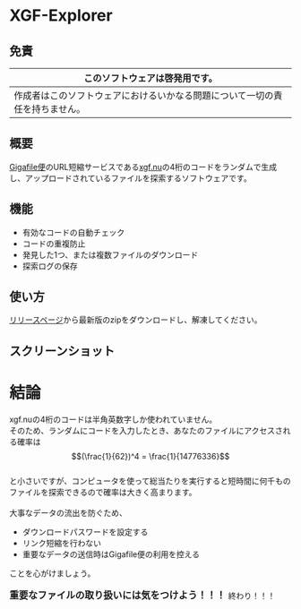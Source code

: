 # XGF-Explorer
## 免責
| このソフトウェアは**啓発用**です。 |
| ----------------------------- |
| 作成者はこのソフトウェアにおけるいかなる問題について一切の責任を持ちません。 |

## 概要
[Gigafile便](https://gigafile.nu)のURL短縮サービスである[xgf.nu](https://xgf.nu)の4桁のコードをランダムで生成し、アップロードされているファイルを探索するソフトウェアです。

## 機能
- 有効なコードの自動チェック
- コードの重複防止
- 発見した1つ、または複数ファイルのダウンロード
- 探索ログの保存

## 使い方
[リリースページ](https://github.com/Nodoka4318/XGF-Explorer/Releases)から最新版のzipをダウンロードし、解凍してください。

## スクリーンショット

# 結論
xgf.nuの4桁のコードは半角英数字しか使われていません。\
そのため、ランダムにコードを入力したとき、あなたのファイルにアクセスされる確率は
$$(\frac{1}{62})^4 = \frac{1}{14776336}$$ \
と小さいですが、コンピュータを使って総当たりを実行すると短時間に何千ものファイルを探索できるので確率は大きく高まります。\
\
大事なデータの流出を防ぐため、
- ダウンロードパスワードを設定する
- リンク短縮を行わない
- 重要なデータの送信時はGigafile便の利用を控える

ことを心がけましょう。\
\
<big>**重要なファイルの取り扱いには気をつけよう！！！** </big>終わり！！！ 

